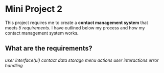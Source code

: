 # Mini Project 2

This project requires me to create a **contact management system** that meets *5 requirements.* I have outlined below my process and how my contact management system works. 

## What are the requirements? 
*user interface(ui)*
*contact data storage*
*menu actions*
*user interactions*
*error handling*